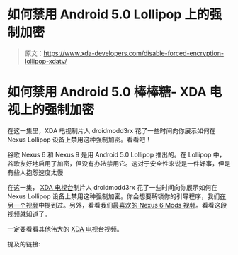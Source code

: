 # 如何禁用 Android 5.0 Lollipop 上的强制加密

> 原文：<https://www.xda-developers.com/disable-forced-encryption-lollipop-xdatv/>

# 如何禁用 Android 5.0 棒棒糖- XDA 电视上的强制加密

在这一集里，XDA 电视制片人 droidmodd3rx 花了一些时间向你展示如何在 Nexus Lollipop 设备上禁用这种强制加密。看看吧！

谷歌 Nexus 6 和 Nexus 9 是用 Android 5.0 Lollipop 推出的。在 Lollipop 中，谷歌友好地启用了加密，但没有办法禁用它。这对于安全性来说是一件好事，但是有些人抱怨速度太慢

在这一集， [XDA 电视台](http://www.xda-developers.com/xda-tv/)制片人 droidmodd3rx 花了一些时间向你展示如何在 Nexus Lollipop 设备上禁用这种强制加密。你会想要解锁你的引导程序，我们[在另一个视频](http://www.xda-developers.com/android/root-unlock-nexus-6-xdatv/)中提到过。另外，看看我们[最喜欢的 Nexus 6 Mods 视频](http://www.xda-developers.com/android/best-google-nexus-6-mods-xdatv/)。看看这段视频就知道了。

一定要看看其他伟大的 [XDA 电视台](http://www.xda-developers.com/xda-tv/ "XDA Developer TV")视频。

提及的链接: